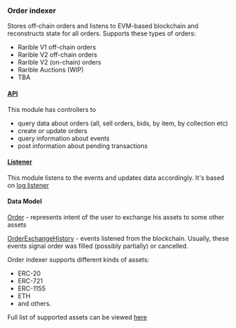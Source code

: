 ### Order indexer

Stores off-chain orders and listens to EVM-based blockchain and reconstructs state for all orders. Supports these types of orders:
- Rarible V1 off-chain orders
- Rarible V2 off-chain orders
- Rarible V2 (on-chain) orders
- Rarible Auctions (WIP)
- TBA

#### [API](./api)

This module has controllers to
- query data about orders (all, sell orders, bids, by item, by collection etc)
- create or update orders
- query information about events
- post information about pending transactions

#### [Listener](./listener)

This module listens to the events and updates data accordingly. It's based on [log listener](https://github.com/rarible/ethereum-core/tree/master/listener-log)

#### Data Model

[Order](./core/src/main/kotlin/com/rarible/protocol/order/core/model/Order.kt) - represents intent of the user to exchange his assets to some other assets

[OrderExchangeHistory](./core/src/main/kotlin/com/rarible/protocol/order/core/model/OrderExchangeHistory.kt) - events listened from the blockchain. Usually, these events signal order was filled (possibly partially) or cancelled.

Order indexer supports different kinds of assets:
- ERC-20
- ERC-721
- ERC-1155
- ETH
- and others.

Full list of supported assets can be viewed [here](core/src/main/kotlin/com/rarible/protocol/order/core/model/AssetType.kt) 